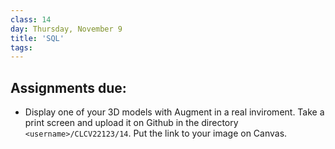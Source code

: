 ```yaml
---
class: 14
day: Thursday, November 9
title: 'SQL'
tags: 
---
```


## Assignments due:
- Display one of your 3D models with Augment in a real inviroment. Take a print screen and upload it on Github in the directory `<username>/CLCV22123/14`. Put the link to your image on Canvas.
